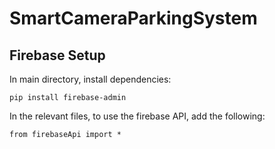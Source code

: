 # SmartCameraParkingSystem

## Firebase Setup

In main directory, install dependencies:

``` 
pip install firebase-admin 
```

In the relevant files, to use the firebase API, add the following:

``` 
from firebaseApi import *
```


